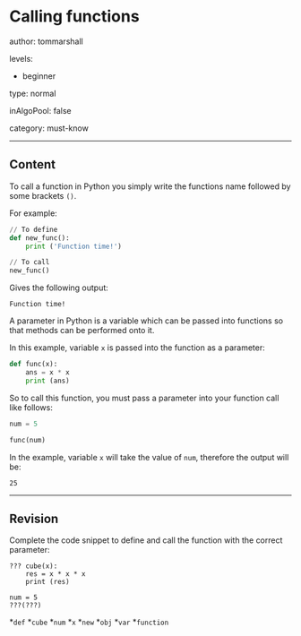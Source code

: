 # Calling functions
author: tommarshall

levels:

  - beginner

type: normal

inAlgoPool: false

category: must-know

---
## Content

To call a function in Python you simply write the functions name followed by some brackets `()`. 

For example:

```python
// To define
def new_func():
    print ('Function time!')

// To call
new_func()

```
Gives the following output:

```
Function time!
```

A parameter in Python is a variable which can be passed into functions so that methods can be performed onto it.

In this example, variable `x` is passed into the function as a parameter:

```python
def func(x):
    ans = x * x
    print (ans)
```
So to call this function, you must pass a parameter into your function call like follows:
```python
num = 5

func(num)
```
In the example, variable `x` will take the value of `num`, therefore the output will be:

```
25
```

---
## Revision

Complete the code snippet to define and call the function with the correct parameter:

```
??? cube(x):
    res = x * x * x
    print (res)
    
num = 5
???(???)
```
*`def` 
*`cube` 
*`num` 
*`x` 
*`new` 
*`obj` 
*`var` 
*`function`